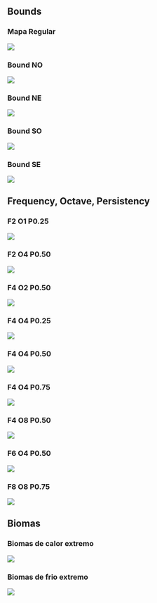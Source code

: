 ## Bounds
### Mapa Regular
![](./0.%20full%20map.bmp)
### Bound NO
![](./1.%20northwest%20bound.bmp)
### Bound NE
![](./2.%20northeast%20bound.bmp)
### Bound SO
![](./3.%20southwest%20bound.bmp)
### Bound SE
![](./4.%20southeast%20bound.bmp)

## Frequency, Octave, Persistency
### F2 O1 P0.25
![](./f2o1p025.bmp)
### F2 O4 P0.50
![](./f2o4p050.bmp)
### F4 O2 P0.50
![](./f4o2p050.bmp)
### F4 O4 P0.25
![](./f4o4p025.bmp)
### F4 O4 P0.50
![](./f4o4p050.bmp)
### F4 O4 P0.75
![](./f4o4p075.bmp)
### F4 O8 P0.50
![](./f4o8p050.bmp)
### F6 O4 P0.50
![](./f6o4p050.bmp)
### F8 O8 P0.75
![](./f8o8p075.bmp)

## Biomas
### Biomas de calor extremo
![](./rock-lava%20planet.bmp)
### Biomas de frio extremo
![](./rock-ice%20planet.bmp)
